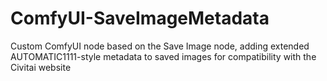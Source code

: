 # ComfyUI-SaveImageMetadata
Custom ComfyUI node based on the Save Image node, adding extended AUTOMATIC1111-style metadata to saved images for compatibility with the Civitai website

